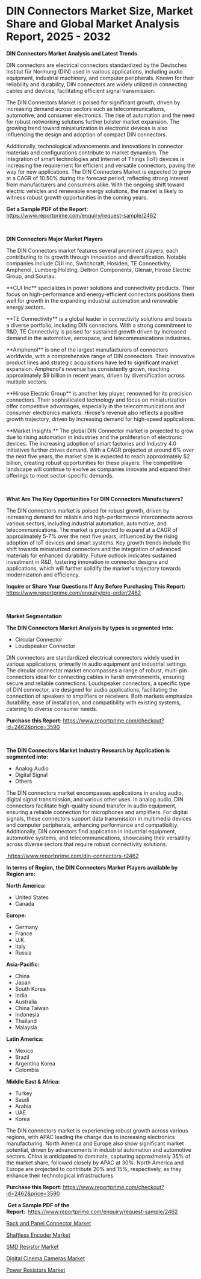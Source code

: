 <p><h1>DIN Connectors Market Size, Market Share and Global Market Analysis Report, 2025 - 2032</h1></p><p><strong>DIN Connectors Market Analysis and Latest Trends</strong></p>
<p><p>DIN connectors are electrical connectors standardized by the Deutsches Institut für Normung (DIN) used in various applications, including audio equipment, industrial machinery, and computer peripherals. Known for their reliability and durability, DIN connectors are widely utilized in connecting cables and devices, facilitating efficient signal transmission.</p><p>The DIN Connectors Market is poised for significant growth, driven by increasing demand across sectors such as telecommunications, automotive, and consumer electronics. The rise of automation and the need for robust networking solutions further bolster market expansion. The growing trend toward miniaturization in electronic devices is also influencing the design and adoption of compact DIN connectors.</p><p>Additionally, technological advancements and innovations in connector materials and configurations contribute to market dynamism. The integration of smart technologies and Internet of Things (IoT) devices is increasing the requirement for efficient and versatile connectors, paving the way for new applications. The DIN Connectors Market is expected to grow at a CAGR of 10.50% during the forecast period, reflecting strong interest from manufacturers and consumers alike. With the ongoing shift toward electric vehicles and renewable energy solutions, the market is likely to witness robust growth opportunities in the coming years.</p></p>
<p><strong>Get a Sample PDF of the Report:&nbsp;</strong> <a href="https://www.reportprime.com/enquiry/request-sample/2462?utm_campaign=1833&utm_medium=2&utm_source=Github&utm_content=ia&utm_term=18032025&utm_id=din-connectors">https://www.reportprime.com/enquiry/request-sample/2462</a></p>
<p>&nbsp;</p>
<p><strong>DIN Connectors Major Market Players</strong></p>
<p><p>The DIN Connectors market features several prominent players, each contributing to its growth through innovation and diversification. Notable companies include CUI Inc, Switchcraft, Hosiden, TE Connectivity, Amphenol, Lumberg Holding, Deltron Components, Glenair, Hirose Electric Group, and Souriau.</p><p>**CUI Inc** specializes in power solutions and connectivity products. Their focus on high-performance and energy-efficient connectors positions them well for growth in the expanding industrial automation and renewable energy sectors. </p><p>**TE Connectivity** is a global leader in connectivity solutions and boasts a diverse portfolio, including DIN connectors. With a strong commitment to R&D, TE Connectivity is poised for sustained growth driven by increased demand in the automotive, aerospace, and telecommunications industries.</p><p>**Amphenol** is one of the largest manufacturers of connectors worldwide, with a comprehensive range of DIN connectors. Their innovative product lines and strategic acquisitions have led to significant market expansion. Amphenol's revenue has consistently grown, reaching approximately $9 billion in recent years, driven by diversification across multiple sectors.</p><p>**Hirose Electric Group** is another key player, renowned for its precision connectors. Their sophisticated technology and focus on miniaturization offer competitive advantages, especially in the telecommunications and consumer electronics markets. Hirose's revenue also reflects a positive growth trajectory, driven by increasing demand for high-speed applications.</p><p>**Market Insights:** The global DIN Connector market is projected to grow due to rising automation in industries and the proliferation of electronic devices. The increasing adoption of smart factories and Industry 4.0 initiatives further drives demand. With a CAGR projected at around 6% over the next five years, the market size is expected to reach approximately $2 billion, creating robust opportunities for these players. The competitive landscape will continue to evolve as companies innovate and expand their offerings to meet sector-specific demands.</p></p>
<p>&nbsp;</p>
<p><strong>What Are The Key Opportunities For DIN Connectors Manufacturers?</strong></p>
<p><p>The DIN connectors market is poised for robust growth, driven by increasing demand for reliable and high-performance interconnects across various sectors, including industrial automation, automotive, and telecommunications. The market is projected to expand at a CAGR of approximately 5-7% over the next five years, influenced by the rising adoption of IoT devices and smart systems. Key growth trends include the shift towards miniaturized connectors and the integration of advanced materials for enhanced durability. Future outlook indicates sustained investment in R&D, fostering innovation in connector designs and applications, which will further solidify the market's trajectory towards modernization and efficiency.</p></p>
<p><strong>Inquire or Share Your Questions If Any Before Purchasing This Report:</strong> <a href="https://www.reportprime.com/enquiry/pre-order/2462?utm_campaign=1833&utm_medium=2&utm_source=Github&utm_content=ia&utm_term=18032025&utm_id=din-connectors">https://www.reportprime.com/enquiry/pre-order/2462</a></p>
<p>&nbsp;</p>
<p><strong>Market Segmentation</strong></p>
<p><strong>The DIN Connectors Market Analysis by types is segmented into:</strong></p>
<p><ul><li>Circular Connector</li><li>Loudspeaker Connector</li></ul></p>
<p><p>DIN connectors are standardized electrical connectors widely used in various applications, primarily in audio equipment and industrial settings. The circular connector market encompasses a range of robust, multi-pin connectors ideal for connecting cables in harsh environments, ensuring secure and reliable connections. Loudspeaker connectors, a specific type of DIN connector, are designed for audio applications, facilitating the connection of speakers to amplifiers or receivers. Both markets emphasize durability, ease of installation, and compatibility with existing systems, catering to diverse consumer needs.</p></p>
<p><strong>Purchase this Report:&nbsp;</strong><a href="https://www.reportprime.com/checkout?id=2462&price=3590&utm_campaign=1833&utm_medium=2&utm_source=Github&utm_content=ia&utm_term=18032025&utm_id=din-connectors">https://www.reportprime.com/checkout?id=2462&price=3590</a></p>
<p>&nbsp;</p>
<p><strong>The DIN Connectors Market Industry Research by Application is segmented into:</strong></p>
<p><ul><li>Analog Audio</li><li>Digital Signal</li><li>Others</li></ul></p>
<p><p>The DIN connectors market encompasses applications in analog audio, digital signal transmission, and various other uses. In analog audio, DIN connectors facilitate high-quality sound transfer in audio equipment, ensuring a reliable connection for microphones and amplifiers. For digital signals, these connectors support data transmission in multimedia devices and computer peripherals, enhancing performance and compatibility. Additionally, DIN connectors find application in industrial equipment, automotive systems, and telecommunications, showcasing their versatility across diverse sectors that require robust connectivity solutions.</p></p>
<p><a href="https://www.reportprime.com/din-connectors-r2462?utm_campaign=1833&utm_medium=2&utm_source=Github&utm_content=ia&utm_term=18032025&utm_id=din-connectors">&nbsp;https://www.reportprime.com/din-connectors-r2462</a></p>
<p><strong>In terms of Region, the DIN Connectors Market Players available by Region are:</strong></p>
<p>
    <p> <strong> North America: </strong>
        <ul>
            <li>United States</li>
            <li>Canada</li>
        </ul>
        </p> 
    <p> <strong> Europe: </strong>
        <ul>
            <li>Germany</li>
            <li>France</li>
            <li>U.K.</li>
            <li>Italy</li>
            <li>Russia</li>
        </ul>
        </p> 
    <p> <strong> Asia-Pacific: </strong>
        <ul>
            <li>China</li>
            <li>Japan</li>
            <li>South Korea</li>
            <li>India</li>
            <li>Australia</li>
            <li>China Taiwan</li>
            <li>Indonesia</li>
            <li>Thailand</li>
            <li>Malaysia</li>
        </ul>
        </p> 
    <p> <strong> Latin America: </strong>
        <ul>
            <li>Mexico</li>
            <li>Brazil</li>
            <li>Argentina Korea</li>
            <li>Colombia</li>
        </ul>
        </p> 
    <p> <strong> Middle East & Africa: </strong>
        <ul>
            <li>Turkey</li>
            <li>Saudi</li>
            <li>Arabia</li>
            <li>UAE</li>
            <li>Korea</li>
        </ul>
    </p>
    </p>
<p><p>The DIN connectors market is experiencing robust growth across various regions, with APAC leading the charge due to increasing electronics manufacturing. North America and Europe also show significant market potential, driven by advancements in industrial automation and automotive sectors. China is anticipated to dominate, capturing approximately 35% of the market share, followed closely by APAC at 30%. North America and Europe are projected to contribute 20% and 15%, respectively, as they enhance their technological infrastructures.</p></p>
<p><strong>Purchase this Report: </strong><a href="https://www.reportprime.com/checkout?id=2462&price=3590&utm_campaign=1833&utm_medium=2&utm_source=Github&utm_content=ia&utm_term=18032025&utm_id=din-connectors">https://www.reportprime.com/checkout?id=2462&price=3590</a></p>
<p>&nbsp;<strong>Get a Sample PDF of the Report:&nbsp;&nbsp;</strong><a href="https://www.reportprime.com/enquiry/request-sample/2462?utm_campaign=1833&utm_medium=2&utm_source=Github&utm_content=ia&utm_term=18032025&utm_id=din-connectors">https://www.reportprime.com/enquiry/request-sample/2462</a></p>
<p><strong></strong></p>
<p><p><a href="https://github.com/saeiddaemo/Market-Research-Report-List-1/blob/main/rack-and-panel-connector-market.md?utm_campaign=1833&utm_medium=2&utm_source=Github&utm_content=ia&utm_term=18032025&utm_id=din-connectors">Rack and Panel Connector Market</a></p><p><a href="https://github.com/supicweg/Market-Research-Report-List-1/blob/main/shaftless-encoder-market.md?utm_campaign=1833&utm_medium=2&utm_source=Github&utm_content=ia&utm_term=18032025&utm_id=din-connectors">Shaftless Encoder Market</a></p><p><a href="https://github.com/salodipura00/Market-Research-Report-List-1/blob/main/smd-resistor-market.md?utm_campaign=1833&utm_medium=2&utm_source=Github&utm_content=ia&utm_term=18032025&utm_id=din-connectors">SMD Resistor Market</a></p><p><a href="https://github.com/shopovdjondo/Market-Research-Report-List-1/blob/main/digital-cinema-cameras-market.md?utm_campaign=1833&utm_medium=2&utm_source=Github&utm_content=ia&utm_term=18032025&utm_id=din-connectors">Digital Cinema Cameras Market</a></p><p><a href="https://github.com/hamremunazm4/Market-Research-Report-List-1/blob/main/power-resistors-market.md?utm_campaign=1833&utm_medium=2&utm_source=Github&utm_content=ia&utm_term=18032025&utm_id=din-connectors">Power Resistors Market</a></p></p>